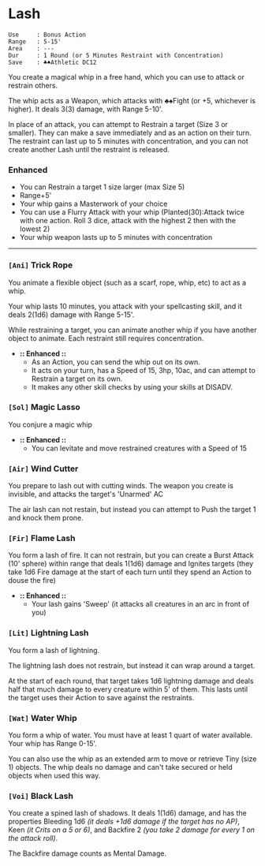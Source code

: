 # Lash
```
Use 	: Bonus Action
Range 	: 5-15'
Area 	: ---
Dur 	: 1 Round (or 5 Minutes Restraint with Concentration)
Save	: ♣♠Athletic DC12
```
You create a magical whip in a free hand, which you can use to attack or restrain others.

The whip acts as a Weapon, which attacks with ♣♠Fight (or +5, whichever is higher). It deals 3(3) damage, with Range 5-10'.

In place of an attack, you can attempt to Restrain a target (Size 3 or smaller). They can make a save immediately and as an action on their turn. The restraint can last up to 5 minutes with concentration, and you can not create another Lash until the restraint is released.

### Enhanced
- You can Restrain a target 1 size larger (max Size 5)
- Range+5'
- Your whip gains a Masterwork of your choice
- You can use a Flurry Attack with your whip (Planted(30):Attack twice with one action. Roll 3 dice, attack with the highest 2 then with the lowest 2)
- Your whip weapon lasts up to 5 minutes with concentration
---

### `[Ani]` Trick Rope
You animate a flexible object (such as a scarf, rope, whip, etc) to act as a whip.

Your whip lasts 10 minutes, you attack with your spellcasting skill, and it deals 2(1d6) damage with Range 5-15'.

While restraining a target, you can animate another whip if you have another object to animate. Each restraint still requires concentration.

- **:: Enhanced ::**
  - As an Action, you can send the whip out on its own.
  - It acts on your turn, has a Speed of 15, 3hp, 10ac, and can attempt to Restrain a target on its own. 
  - It makes any other skill checks by using your skills at DISADV.

### `[Sol]` Magic Lasso
You conjure a magic whip
- **:: Enhanced ::**
  - You can levitate and move restrained creatures with a Speed of 15

### `[Air]` Wind Cutter
You prepare to lash out with cutting winds. The weapon you create is invisible, and attacks the target's 'Unarmed' AC

The air lash can not restain, but instead you can attempt to Push the target 1 and knock them prone.

### `[Fir]` Flame Lash
You form a lash of fire. It can not restrain, but you can create a Burst Attack (10' sphere) within range that deals 1(1d6) damage and Ignites targets (they take 1d6 Fire damage at the start of each turn until they spend an Action to douse the fire)

- **:: Enhanced ::**
  -  Your lash gains 'Sweep' (it attacks all creatures in an arc in front of you)

### `[Lit]` Lightning Lash
You form a lash of lightning.

The lightning lash does not restrain, but instead it can wrap around a target. 

At the start of each round, that target takes 1d6 lightning damage and deals half that much damage to every creature within 5' of them. This lasts until the target uses their Action to save against the restraints.

### `[Wat]` Water Whip
You form a whip of water. You must have at least 1 quart of water available. Your whip has Range 0-15'.

You can also use the whip as an extended arm to move or retrieve Tiny (size 1) objects. The whip deals no damage and can't take secured or held objects when used this way.

### `[Voi]` Black Lash
You create a spined lash of shadows. It deals 1(1d6) damage, and has the properties Bleeding 1d6 *(it deals +1d6 damage if the target has no AP)*, Keen *(it Crits on a 5 or 6)*, and Backfire 2 *(you take 2 damage for every 1 on the attack roll)*.

The Backfire damage counts as Mental Damage.
